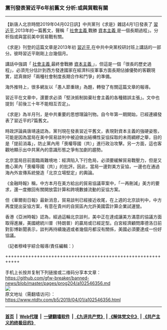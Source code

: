 ### 黨刊發表習近平6年前舊文 分析:或與貿戰有關
------------------------

<div class="post_content" itemprop="articleBody">
 <p>
  【新唐人北京時間2019年04月02日訊】中共黨刊《求是》雜誌4月1日發表了
  <a href="https://www.ntdtv.com/b5/習近平.htm">
   習近平
  </a>
  2013年的一篇舊文，聲稱「
  <a href="https://www.ntdtv.com/b5/社會主義.htm">
   社會主義
  </a>
  戰勝
  <a href="https://www.ntdtv.com/b5/資本主義.htm">
   資本主義
  </a>
  是一個長期過程」。分析指或與當前美中貿易戰有關。
 </p>
 <p>
  《求是》刊登的這篇文章是2013年初
  <a href="https://www.ntdtv.com/b5/習近平.htm">
   習近平
  </a>
  在中共中央黨校研討班上講話的一部分。彼時習近平剛剛上台幾個月。
 </p>
 <p>
  講話中強調「
  <a href="https://www.ntdtv.com/b5/社會主義.htm">
   社會主義
  </a>
  最終會戰勝
  <a href="https://www.ntdtv.com/b5/資本主義.htm">
   資本主義
  </a>
  」，但這是一個「很長的歷史過程」，必須充分估計到西方發達國家在經濟科技軍事方面長期佔據優勢的客觀現實，認真做好「兩種社會制度長期合作和鬥爭」的準備。
 </p>
 <p>
  海外推特上，很多網友以「愚人節重磅」為題，轉發了有關這篇文章的報導。
 </p>
 <p>
  習近平在文章中，還要求必須「堅決抵制拋棄社會主義的各種錯誤主張」。文中也提到「前後三十年不能相互否定」。
 </p>
 <p>
  《求是》為半月刊，是中共重要的思想理論刊物。自今年第一期開始，已經連續發表了習近平的7篇舊文。
 </p>
 <p>
  時政評論員唐靖遠認為，黨刊現在發表習近平舊文，表現對資本主義的強硬姿態，可能是因為當局在美中貿易談判中被迫做出結構性妥協採取的未雨綢繆之舉，目的是「提前消毒」，防止黨內用「喪權辱國（共）」進行政治攻擊。另一方面，這也客觀地顯示出中共黨內的意識形態之爭有加劇的趨勢。
 </p>
 <p>
  北京當局目前面臨兩難境地：經濟陷入下行危局，必須要緩解貿易戰壓力，但是又擔心黨內「喪權辱國（共）」的批評。因此，當局一邊對美方妥協，一邊也在通過海內外宣傳系統營造「北京立場堅定」的輿論。
 </p>
 <p>
  《金融時報》稱，中方本月在美方給出的貿易協議草案中，「一再刪減」美方的要求，還一度撤回有關開放雲計算和跨境數據流動的妥協方案。
 </p>
 <p>
  但《華爾街日報》最新消息，貿易談判已經接近收尾，在上週的北京談判中，中方再度提出妥協方案，有意在貴州的自貿區內允許美國雲計算企業試運營。
 </p>
 <p>
  香港《亞洲時報》認為，經過這輪北京談判，美中正在達成讓美方滿意的協議方面取得進展，美國總統川普（特朗普）的贏局或已經定型。白宮經濟顧問庫德洛日前對彭博新聞表示，談判再持續幾週或者幾個月都沒有關係，美國必須要達成一份好協議。
 </p>
 <p>
  （記者穆峰宇綜合報導/責任編輯：）
 </p>
 <div class="single_ad">
 </div>
</div>

+++++++++++++++++++++++++++++++++++++++++++++++++++++++++++<br/><br/>
手机上长按并复制下列链接或二维码分享本文章：<br/>
https://github.com/gfw-breaker/banned-news/blob/master/pages/prog204/a102546356.md <br/>
<a href='https://github.com/gfw-breaker/banned-news/blob/master/pages/prog204/a102546356.md'><img src='https://github.com/gfw-breaker/banned-news/blob/master/pages/prog204/a102546356.md.png'/></a> <br/>
原文地址（需翻墙访问）：https://www.ntdtv.com/b5/2019/04/01/a102546356.html


------------------------
#### [首页](https://github.com/gfw-breaker/banned-news/blob/master/README.md) &nbsp;|&nbsp; [Web代理](https://github.com/labour-camp/helloworld) &nbsp;|&nbsp; [一键翻墙软件](https://github.com/gfw-breaker/nogfw/blob/master/README.md) &nbsp;| [《九评共产党》](https://github.com/gfw-breaker/9ping.md/blob/master/README.md#九评之一评共产党是什么) | [《解体党文化》](https://github.com/gfw-breaker/jtdwh.md/blob/master/README.md) | [《共产主义的终极目的》](https://github.com/gfw-breaker/gczydzjmd.md/blob/master/README.md)

